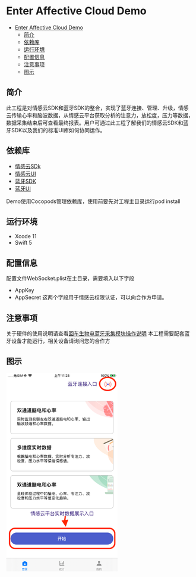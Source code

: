 # Enter Affective Cloud Demo

- [Enter Affective Cloud Demo](#enter-affective-cloud-demo)
  - [简介](#%e7%ae%80%e4%bb%8b)
  - [依赖库](#%e4%be%9d%e8%b5%96%e5%ba%93)
  - [运行环境](#%e8%bf%90%e8%a1%8c%e7%8e%af%e5%a2%83)
  - [配置信息](#%e9%85%8d%e7%bd%ae%e4%bf%a1%e6%81%af)
  - [注意事项](#%e6%b3%a8%e6%84%8f%e4%ba%8b%e9%a1%b9)
  - [图示](#%e5%9b%be%e7%a4%ba)


## 简介

此工程是对情感云SDK和蓝牙SDK的整合，实现了蓝牙连接、管理、升级，情感云传输心率和脑波数据，从情感云平台获取分析的注意力，放松度，压力等数据，数据采集结束后可查看最终报表。用户可通过此工程了解我们的情感云SDK和蓝牙SDK以及我们的标准UI库如何协同运作。

## 依赖库

- [情感云SDk](https://github.com/Entertech/Enter-AffectiveCloud-iOS-SDK/tree/master/EnterAffectiveCloud)
- [情感云UI](https://github.com/Entertech/Enter-AffectiveCloud-iOS-SDK/tree/master/EnterAffectiveCloudUI)
- [蓝牙SDK](https://github.com/Entertech/Enter-Biomodule-BLE-iOS-SDK/tree/master/EnterBioModuleBLESDK)
- [蓝牙UI](https://github.com/Entertech/Enter-Biomodule-BLE-iOS-SDK/tree/master/UI)

Demo使用Cocopods管理依赖库，使用前要先对工程主目录运行pod install

## 运行环境
- Xcode 11
- Swift 5
  
## 配置信息

配置文件WebSocket.plist在主目录，需要填入以下字段
- AppKey  
- AppSecret
这两个字段用于情感云权限认证，可以向合作方申请。

## 注意事项

关于硬件的使用说明请查看[回车生物电蓝牙采集模块操作说明](https://docs.affectivecloud.com/%F0%9F%93%B2%E8%93%9D%E7%89%99%E9%87%87%E9%9B%86%E6%A8%A1%E5%9D%97/%E5%9B%9E%E8%BD%A6%E7%94%9F%E7%89%A9%E7%94%B5%E8%93%9D%E7%89%99%E9%87%87%E9%9B%86%E6%A8%A1%E5%9D%97%E6%93%8D%E4%BD%9C%E8%AF%B4%E6%98%8E.html)
本工程需要配套蓝牙设备才能运行，相关设备请询问您的合作方

## 图示

<img src="https://github.com/Entertech/Enter-AffectiveCloud-Demo-iOS/blob/master/img/IMG_0840.PNG" width="300">
